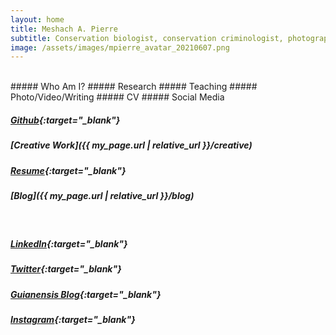 ```yaml
---
layout: home
title: Meshach A. Pierre
subtitle: Conservation biologist, conservation criminologist, photographer, and writer
image: /assets/images/mpierre_avatar_20210607.png
---
```


<br>
##### Who Am I?
##### Research
##### Teaching
##### Photo/Video/Writing
##### CV
##### Social Media

<br>

##### [Github](https://github.com/meshachpierre){:target="_blank"}
##### [Creative Work]({{ my_page.url | relative_url }}/creative)
##### [Resume](/assets/Resume.pdf){:target="_blank"}
##### [Blog]({{ my_page.url | relative_url }}/blog)

<br>

##### [LinkedIn](https://www.linkedin.com/in/meshach-pierre-7ba1017b/){:target="_blank"}
##### [Twitter](https://twitter.com/meshach_pierre){:target="_blank"}
##### [Guianensis Blog](https://guianensis.wordpress.com/){:target="_blank"}
##### [Instagram](https://www.instagram.com/meshachpierre/){:target="_blank"}
